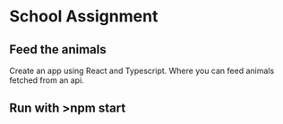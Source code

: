 # School Assignment

## Feed the animals

Create an app using React and Typescript. Where you can feed animals fetched from an api.

## Run with >npm start
